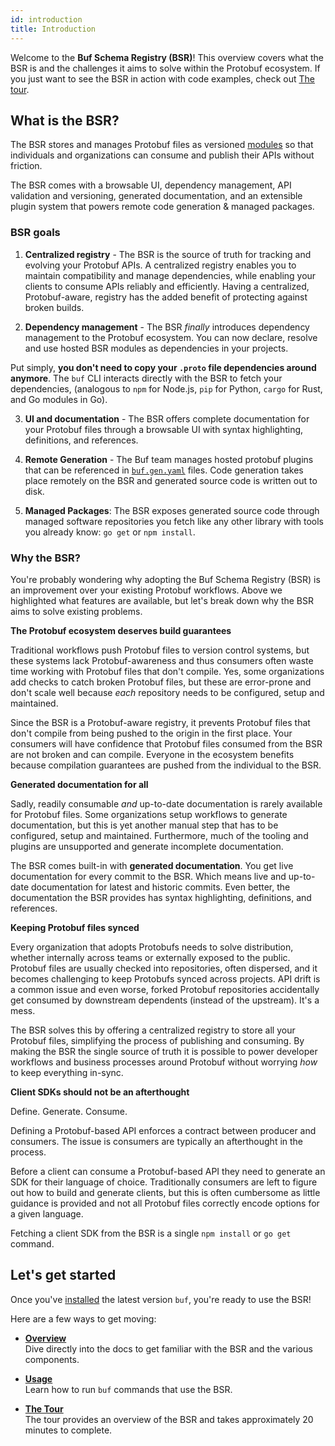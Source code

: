 ```yaml
---
id: introduction
title: Introduction
---
```


Welcome to the **Buf Schema Registry (BSR)**! This overview covers what the BSR is and the challenges it aims to solve
within the Protobuf ecosystem. If you just want to see the BSR in action with code examples, check
out [The tour](../tour/introduction.md).

## What is the BSR?

The BSR stores and manages Protobuf files as versioned [modules](overview.mdx#modules) so that individuals and
organizations can consume and publish their APIs without friction.

The BSR comes with a browsable UI, dependency management, API validation and versioning, generated documentation, and an
extensible plugin system that powers remote code generation & managed packages.

### BSR goals

1. **Centralized registry** - The BSR is the source of truth for tracking and evolving your Protobuf APIs. A centralized
   registry enables you to maintain compatibility and manage dependencies, while enabling your clients to consume APIs
   reliably and efficiently. Having a centralized, Protobuf-aware, registry has the added benefit of protecting against
   broken builds.

2. **Dependency management** - The BSR _finally_ introduces dependency management to the Protobuf ecosystem. You can now
   declare, resolve and use hosted BSR modules as dependencies in your projects.

Put simply, **you don't need to copy your `.proto` file dependencies around anymore**. The `buf` CLI interacts directly
with the BSR to fetch your dependencies, (analogous to `npm` for Node.js, `pip` for Python, `cargo` for Rust, and Go
modules in Go).

3. **UI and documentation** - The BSR offers complete documentation for your Protobuf files through a browsable UI with
   syntax highlighting, definitions, and references.

4. **Remote Generation** - The Buf team manages hosted protobuf plugins that can be referenced
   in [`buf.gen.yaml`][buf-gen-yaml] files. Code generation takes place remotely on the BSR and generated source code
   is written out to disk.

5. **Managed Packages**: The BSR exposes generated source code through managed software repositories you fetch like any
   other library with tools you already know: `go get` or `npm install`.

### Why the BSR?

You're probably wondering why adopting the Buf Schema Registry (BSR) is an improvement over your existing Protobuf
workflows. Above we highlighted what features are available, but let's break down why the BSR aims to solve existing
problems.

**The Protobuf ecosystem deserves build guarantees**

Traditional workflows push Protobuf files to version control systems, but these systems lack Protobuf-awareness and thus
consumers often waste time working with Protobuf files that don't compile. Yes, some organizations add checks to catch
broken Protobuf files, but these are error-prone and don't scale well because *each* repository needs to be configured,
setup and maintained.

Since the BSR is a Protobuf-aware registry, it prevents Protobuf files that don't compile from being pushed to the
origin in the first place. Your consumers will have confidence that Protobuf files consumed from the BSR are not broken
and can compile. Everyone in the ecosystem benefits because compilation guarantees are pushed from the individual to the
BSR.

**Generated documentation for all**

Sadly, readily consumable *and* up-to-date documentation is rarely available for Protobuf files. Some organizations
setup workflows to generate documentation, but this is yet another manual step that has to be configured, setup and
maintained. Furthermore, much of the tooling and plugins are unsupported and generate incomplete documentation.

The BSR comes built-in with **generated documentation**. You get live documentation for every commit to the BSR. Which
means live and up-to-date documentation for latest and historic commits. Even better, the documentation the BSR provides
has syntax highlighting, definitions, and references.

**Keeping Protobuf files synced**

Every organization that adopts Protobufs needs to solve distribution, whether internally across teams or externally
exposed to the public. Protobuf files are usually checked into repositories, often dispersed, and it becomes challenging
to keep Protobufs synced across projects. API drift is a common issue and even worse, forked Protobuf repositories
accidentally get consumed by downstream dependents (instead of the upstream). It's a mess.

The BSR solves this by offering a centralized registry to store all your Protobuf files, simplifying the process of
publishing and consuming. By making the BSR the single source of truth it is possible to power developer workflows and
business processes around Protobuf without worrying *how* to keep everything in-sync.

**Client SDKs should not be an afterthought**

Define. Generate. Consume.

Defining a Protobuf-based API enforces a contract between producer and consumers. The issue is consumers are typically
an afterthought in the process.

Before a client can consume a Protobuf-based API they need to generate an SDK for their language of choice.
Traditionally consumers are left to figure out how to build and generate clients, but this is often cumbersome as little
guidance is provided and not all Protobuf files correctly encode options for a given language.

Fetching a client SDK from the BSR is a single `npm install` or `go get` command.

## Let's get started

Once you've [installed](../installation.md) the latest version `buf`, you're ready to use the BSR!

Here are a few ways to get moving:

- **[Overview](overview.mdx)** <br/>
  Dive directly into the docs to get familiar with the BSR and the various components.

- **[Usage](usage.mdx)** <br/>
  Learn how to run `buf` commands that use the BSR.

- **[The Tour](../tour/introduction.md)** <br/>
  The tour provides an overview of the BSR and takes approximately 20 minutes to complete.

[buf-gen-yaml]: /configuration/v1/buf-gen-yaml#plugins
